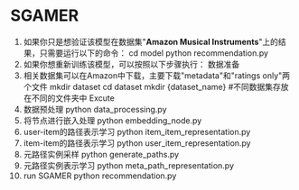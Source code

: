 # SGAMER
1. 如果你只是想验证该模型在数据集"**Amazon Musical Instruments**"上的结果，只需要运行以下的命令：
cd model
python recommendation.py
2. 如果你想重新训练该模型，可以按照以下步骤执行：
数据准备
1. 相关数据集可以在Amazon中下载，主要下载"metadata"和"ratings only"两个文件
mkdir dataset
cd dataset
mkdir {dataset_name} #不同数据集存放在不同的文件夹中
Excute
1. 数据预处理
python data_processing.py
2. 将节点进行嵌入处理
python embedding_node.py
3. user-item的路径表示学习
python item_item_representation.py
4. item-item的路径表示学习
python user_item_representation.py
5. 元路径实例采样
python generate_paths.py
6. 元路径实例表示学习
python meta_path_representation.py
7. run SGAMER
python recommendation.py
